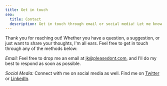 ```yaml
---
title: Get in touch
seo:
  title: Contact
  description: Get in touch through email or social media! Let me know how I can help.
---
```


Thank you for reaching out! Whether you have a question, a suggestion, or just want to share your thoughts, I'm all ears. Feel free to get in touch through any of the methods below:

_Email:_
Feel free to drop me an email at [jk@pleasedont.com](mailto:example@example.com), and I'll do my best to respond as soon as possible.

_Social Media:_
Connect with me on social media as well. Find me on [Twitter](https://www.youtube.com/watch?v=dQw4w9WgXcQ) or [LinkedIn](https://www.youtube.com/watch?v=qWNQUvIk954).
